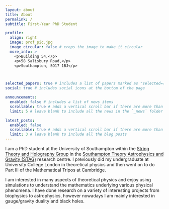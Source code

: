 ```yaml
---
layout: about
title: About
permalink: /
subtitle: First-Year PhD Student

profile:
  align: right
  image: prof_pic.jpg
  image_circular: false # crops the image to make it circular
  more_info: >
    <p>Building 54,</p>
    <p>58 Salisbury Road,</p>
    <p>Southampton, SO17 1BJ</p>



selected_papers: true # includes a list of papers marked as "selected={true}"
social: true # includes social icons at the bottom of the page

announcements:
  enabled: false # includes a list of news items
  scrollable: true # adds a vertical scroll bar if there are more than 3 news items
  limit: 5 # leave blank to include all the news in the `_news` folder

latest_posts:
  enabled: false
  scrollable: true # adds a vertical scroll bar if there are more than 3 new posts items
  limit: 3 # leave blank to include all the blog posts
---
```


I am a PhD student at the University of Southampton within the [String Theory and Holography Group](https://www.southampton.ac.uk/research/groups/string-theory-holography) in the [Southampton Theory Astrophysics and Gravity (STAG)](https://www.southampton.ac.uk/research/institutes-centres/southampton-theory-astrophysics-gravity) research centre. I previously did my undergraduate at University College London in theoretical physics and then went on to do Part III of the Mathematical Tripos at Cambridge. 

I am interested in many aspects of theoretical physics and enjoy using simulations to understand the mathematics underlying various physical phenomena. I have done research on a variety of interesting projects from biophysics to astrophysics, however nowadays I am mainly interested in gauge/gravity duality and black holes.


